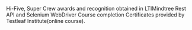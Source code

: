 Hi-Five, Super Crew awards and recognition obtained in LTIMindtree 
Rest API and Selenium WebDriver Course completion Certificates provided by Testleaf Institute(online course).
